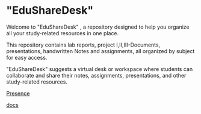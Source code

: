 # "EduShareDesk"

Welcome to "EduShareDesk" , a repository designed to help you organize all your study-related resources in one place.

This repository contains lab reports, project I,II,III-Documents, presentations, handwritten Notes and assignments, all organized by subject for easy access.

"EduShareDesk" suggests a virtual desk or workspace where students can collaborate and share their notes, assignments, presentations, and other study-related resources.

[Presence](https://docs.google.com/document/d/1Yuau-yEzTVNs33CxPs_xPLmITsYptCtOM98tADxVWIo/edit)

[docs
](https://docs.google.com/document/d/1Wk9SJFLobd46s-FWx43srf8Xsi9eJzfJT96eLeffN48/edit#heading=h.7j4lztpno0v0)
